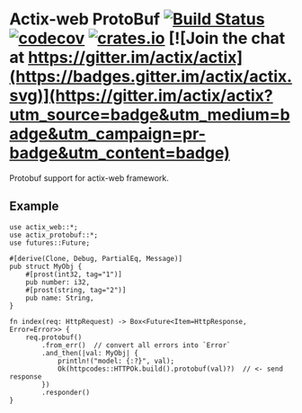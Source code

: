 # Actix-web ProtoBuf [![Build Status](https://travis-ci.org/actix/actix-protobuf.svg?branch=master)](https://travis-ci.org/actix/actix-protobuf) [![codecov](https://codecov.io/gh/actix/actix-protobuf/branch/master/graph/badge.svg)](https://codecov.io/gh/actix/actix-protobuf) [![crates.io](http://meritbadge.herokuapp.com/actix-web)](https://crates.io/crates/actix-protobuf) [![Join the chat at https://gitter.im/actix/actix](https://badges.gitter.im/actix/actix.svg)](https://gitter.im/actix/actix?utm_source=badge&utm_medium=badge&utm_campaign=pr-badge&utm_content=badge)

Protobuf support for actix-web framework.


## Example

```rust,ignore
use actix_web::*;
use actix_protobuf::*;
use futures::Future;

#[derive(Clone, Debug, PartialEq, Message)]
pub struct MyObj {
    #[prost(int32, tag="1")]
    pub number: i32,
    #[prost(string, tag="2")]
    pub name: String,
}

fn index(req: HttpRequest) -> Box<Future<Item=HttpResponse, Error=Error>> {
    req.protobuf()
        .from_err()  // convert all errors into `Error`
        .and_then(|val: MyObj| {
            println!("model: {:?}", val);
            Ok(httpcodes::HTTPOk.build().protobuf(val)?)  // <- send response
        })
        .responder()
}
```
